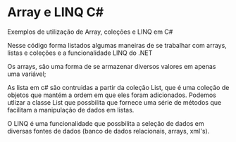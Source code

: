 # Array e LINQ C#
Exemplos de utilização de Array, coleções e LINQ em C#

Nesse código forma listados algumas maneiras de se trabalhar com arrays, listas e coleções e a funcionalidade LINQ do .NET

Os arrays, são uma forma de se armazenar diversos valores em apenas uma variável;

As lista em c# são contruidas a partir da coleção List, que é uma coleção de objetos que mantém a ordem em que eles foram adicionados.
Podemos utlizar a classe List<T> que possbilita que fornece uma série de métodos que facilitam a manipulação de dados em listas. 

O LINQ é uma funcionalidade que possbilita a seleção de dados em diversas fontes de dados (banco de dados relacionais, arrays, xml's).

